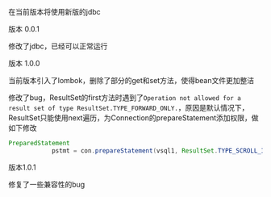 在当前版本将使用新版的jdbc

版本 0.0.1

修改了jdbc，已经可以正常运行

版本 1.0.0

当前版本引入了lombok，删除了部分的get和set方法，使得bean文件更加整洁

修改了bug，ResultSet的first方法时遇到了`Operation not allowed for a result set of type ResultSet.TYPE_FORWARD_ONLY.`，原因是默认情况下，ResultSet只能使用next遍历，为Connection的prepareStatement添加权限，做如下修改

```java
PreparedStatement 
            pstmt = con.prepareStatement(vsql1, ResultSet.TYPE_SCROLL_INSENSITIVE, ResultSet.CONCUR_READ_ONLY);
```

版本1.0.1

修复了一些兼容性的bug
